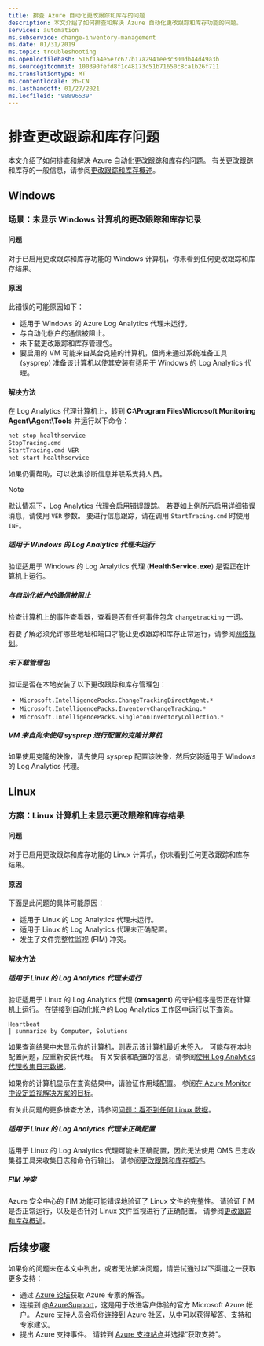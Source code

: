 ```yaml
---
title: 排查 Azure 自动化更改跟踪和库存的问题
description: 本文介绍了如何排查和解决 Azure 自动化更改跟踪和库存功能的问题。
services: automation
ms.subservice: change-inventory-management
ms.date: 01/31/2019
ms.topic: troubleshooting
ms.openlocfilehash: 516f1a4e5e7c677b17a2941ee3c300db44d49a3b
ms.sourcegitcommit: 100390fefd8f1c48173c51b71650c8ca1b26f711
ms.translationtype: MT
ms.contentlocale: zh-CN
ms.lasthandoff: 01/27/2021
ms.locfileid: "98896539"
---
```

# <a name="troubleshoot-change-tracking-and-inventory-issues"></a>排查更改跟踪和库存问题

本文介绍了如何排查和解决 Azure 自动化更改跟踪和库存的问题。 有关更改跟踪和库存的一般信息，请参阅[更改跟踪和库存概述](../change-tracking/overview.md)。

## <a name="windows"></a>Windows

### <a name="scenario-change-tracking-and-inventory-records-arent-showing-for-windows-machines"></a><a name="records-not-showing-windows"></a>场景：未显示 Windows 计算机的更改跟踪和库存记录

#### <a name="issue"></a>问题

对于已启用更改跟踪和库存功能的 Windows 计算机，你未看到任何更改跟踪和库存结果。

#### <a name="cause"></a>原因

此错误的可能原因如下：

* 适用于 Windows 的 Azure Log Analytics 代理未运行。
* 与自动化帐户的通信被阻止。
* 未下载更改跟踪和库存管理包。
* 要启用的 VM 可能来自某台克隆的计算机，但尚未通过系统准备工具 (sysprep) 准备该计算机以使其安装有适用于 Windows 的 Log Analytics 代理。

#### <a name="resolution"></a>解决方法

在 Log Analytics 代理计算机上，转到 **C:\Program Files\Microsoft Monitoring Agent\Agent\Tools** 并运行以下命令：

```cmd
net stop healthservice
StopTracing.cmd
StartTracing.cmd VER
net start healthservice
```

如果仍需帮助，可以收集诊断信息并联系支持人员。

> [!NOTE]
> 默认情况下，Log Analytics 代理会启用错误跟踪。 若要如上例所示启用详细错误消息，请使用 `VER` 参数。 要进行信息跟踪，请在调用 `StartTracing.cmd` 时使用 `INF`。

##### <a name="log-analytics-agent-for-windows-not-running"></a>适用于 Windows 的 Log Analytics 代理未运行

验证适用于 Windows 的 Log Analytics 代理 (**HealthService.exe**) 是否正在计算机上运行。

##### <a name="communication-to-automation-account-blocked"></a>与自动化帐户的通信被阻止

检查计算机上的事件查看器，查看是否有任何事件包含 `changetracking` 一词。

若要了解必须允许哪些地址和端口才能让更改跟踪和库存正常运行，请参阅[网络规划](../automation-hybrid-runbook-worker.md#network-planning)。

##### <a name="management-packs-not-downloaded"></a>未下载管理包

验证是否在本地安装了以下更改跟踪和库存管理包：

* `Microsoft.IntelligencePacks.ChangeTrackingDirectAgent.*`
* `Microsoft.IntelligencePacks.InventoryChangeTracking.*`
* `Microsoft.IntelligencePacks.SingletonInventoryCollection.*`

##### <a name="vm-from-cloned-machine-that-has-not-been-sysprepped"></a>VM 来自尚未使用 sysprep 进行配置的克隆计算机

如果使用克隆的映像，请先使用 sysprep 配置该映像，然后安装适用于 Windows 的 Log Analytics 代理。

## <a name="linux"></a>Linux

### <a name="scenario-no-change-tracking-and-inventory-results-on-linux-machines"></a>方案：Linux 计算机上未显示更改跟踪和库存结果

#### <a name="issue"></a>问题

对于已启用更改跟踪和库存功能的 Linux 计算机，你未看到任何更改跟踪和库存结果。 

#### <a name="cause"></a>原因
下面是此问题的具体可能原因：
* 适用于 Linux 的 Log Analytics 代理未运行。
* 适用于 Linux 的 Log Analytics 代理未正确配置。
* 发生了文件完整性监视 (FIM) 冲突。

#### <a name="resolution"></a>解决方法 

##### <a name="log-analytics-agent-for-linux-not-running"></a>适用于 Linux 的 Log Analytics 代理未运行

验证适用于 Linux 的 Log Analytics 代理 (**omsagent**) 的守护程序是否正在计算机上运行。 在链接到自动化帐户的 Log Analytics 工作区中运行以下查询。

```loganalytics Copy
Heartbeat
| summarize by Computer, Solutions
```

如果查询结果中未显示你的计算机，则表示该计算机最近未签入。 可能存在本地配置问题，应重新安装代理。 有关安装和配置的信息，请参阅[使用 Log Analytics 代理收集日志数据](../../azure-monitor/platform/log-analytics-agent.md)。

如果你的计算机显示在查询结果中，请验证作用域配置。 参阅[在 Azure Monitor 中设定监视解决方案的目标](../../azure-monitor/insights/solution-targeting.md)。

有关此问题的更多排查方法，请参阅[问题：看不到任何 Linux 数据](../../azure-monitor/platform/agent-linux-troubleshoot.md#issue-you-are-not-seeing-any-linux-data)。

##### <a name="log-analytics-agent-for-linux-not-configured-correctly"></a>适用于 Linux 的 Log Analytics 代理未正确配置

适用于 Linux 的 Log Analytics 代理可能未正确配置，因此无法使用 OMS 日志收集器工具来收集日志和命令行输出。 请参阅[更改跟踪和库存概述](../change-tracking/overview.md)。

##### <a name="fim-conflicts"></a>FIM 冲突

Azure 安全中心的 FIM 功能可能错误地验证了 Linux 文件的完整性。 请验证 FIM 是否正常运行，以及是否针对 Linux 文件监视进行了正确配置。 请参阅[更改跟踪和库存概述](../change-tracking/overview.md)。

## <a name="next-steps"></a>后续步骤

如果你的问题未在本文中列出，或者无法解决问题，请尝试通过以下渠道之一获取更多支持：

* 通过 [Azure 论坛](https://azure.microsoft.com/support/forums/)获取 Azure 专家的解答。
* 连接到 [@AzureSupport](https://twitter.com/azuresupport)，这是用于改进客户体验的官方 Microsoft Azure 帐户。 Azure 支持人员会将你连接到 Azure 社区，从中可以获得解答、支持和专家建议。
* 提出 Azure 支持事件。 请转到 [Azure 支持站点](https://azure.microsoft.com/support/options/)并选择“获取支持”。
